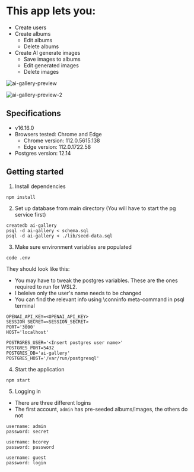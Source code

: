 # This app lets you:
- Create users
- Create albums
  - Edit albums
  - Delete albums
- Create AI generate images
  - Save images to albums
  - Edit generated images
  - Delete images
 
![ai-gallery-preview](https://github.com/BrandonCorey/ai-gallery/assets/93304067/738d783b-5f09-4242-bf90-c87207696b49)

![ai-gallery-preview-2](https://github.com/BrandonCorey/ai-gallery/assets/93304067/ca8d1840-43bc-44ca-93d6-1330eaeb741c)

## Specifications
- v16.16.0
- Browsers tested: Chrome and Edge
  - Chrome version: 112.0.5615.138
  - Edge version: 112.0.1722.58
- Postgres version: 12.14

## Getting started
1. Install dependencies
```
npm install
```
2. Set up database from main directory (You will have to start the pg service first)
```
createdb ai-gallery
psql -d ai-gallery < schema.sql
psql -d ai-gallery < ./lib/seed-data.sql
```
3. Make sure environment variables are populated
```
code .env
```

They should look like this:
- You may have to tweak the postgres variables. These are the ones required to run for WSL2.
- I beleive only the user's name needs to be changed
- You can find the relevant info using \conninfo meta-command in psql terminal
```
OPENAI_API_KEY=<OPENAI_API_KEY>
SESSION_SECRET=<SESSION_SECRET>
PORT='3000'
HOST='localhost'

POSTRGRES_USER='<Insert postgres user name>'
POSTGRES_PORT=5432
POSTGRES_DB='ai-gallery'
POSTGRES_HOST='/var/run/postgresql'
```

4. Start the application
```
npm start
```

5. Logging in
- There are three different logins
- The first account, `admin` has pre-seeded albums/images, the others do not
```
username: admin
password: secret
```
```
username: bcorey
password: password
```
```
username: guest
password: login
```
